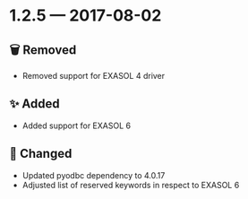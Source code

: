 # 1.2.5 — 2017-08-02

## 🗑️ Removed

- Removed support for EXASOL 4 driver

## ✨ Added

- Added support for EXASOL 6

## 🔧 Changed

- Updated pyodbc dependency to 4.0.17
- Adjusted list of reserved keywords in respect to EXASOL 6

